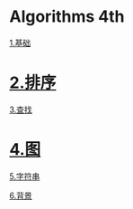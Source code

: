 
# Algorithms 4th #

[1.基础](src/main/java/com/lun/algorithms4th/c1/fundamental)

# [2.排序](src/main/java/com/lun/algorithms4th/c2/sorting) #

[3.查找](src/main/java/com/lun/algorithms4th/c3/searching)

# [4.图](src/main/java/com/lun/algorithms4th/c4/graph) #

[5.字符串](src/main/java/com/lun/algorithms4th/c5/string)

[6.背景](src/main/java/com/lun/algorithms4th/c6/context)


